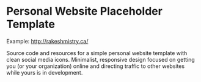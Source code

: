 Personal Website Placeholder Template
=====================================

Example: http://rakeshmistry.ca/

Source code and resources for a simple personal website template with clean social media icons. Minimalist, responsive design focused on getting you (or your organization) online and directing traffic to other websites while yours is in development.
